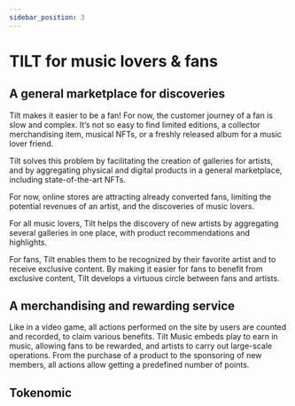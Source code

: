 ```yaml
---
sidebar_position: 3
---
```



# TILT for music lovers & fans

## A general marketplace for discoveries

Tilt makes it easier to be a fan! For now, the customer journey of a fan is slow and complex. It’s not so easy to find limited editions, a collector merchandising item, musical NFTs, or a freshly released album for a music lover friend. 

Tilt solves this problem by facilitating the creation of galleries for artists, and by aggregating physical and digital products in a general marketplace, including  state-of-the-art NFTs.

For now, online stores are attracting already converted fans, limiting the potential revenues of an artist, and the discoveries of music lovers. 

For all music lovers, Tilt helps the discovery of new artists by aggregating several galleries in one place, with product recommendations and highlights. 

For fans, Tilt enables them to be recognized by their favorite artist and to receive exclusive content. By making it easier for fans to benefit from exclusive content, Tilt develops a virtuous circle between fans and artists.

## A merchandising and rewarding service

Like in a video game, all actions performed on the site by users are counted and recorded, to claim various benefits. Tilt Music embeds play to earn in music, allowing fans to be rewarded, and artists to carry out large-scale operations. From the purchase of a product to the sponsoring of new members, all actions allow getting a predefined number of points. 

## Tokenomic